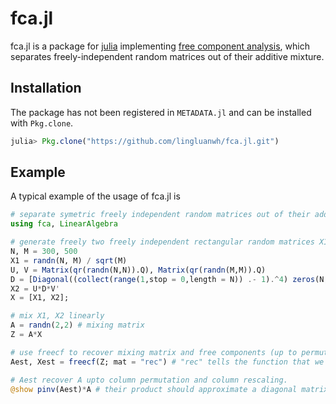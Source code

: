 # fca.jl

fca.jl is a package for [julia](https://julialang.org/) implementing [free component analysis](https://ieeexplore.ieee.org/document/7868999), which separates freely-independent random matrices out of their additive mixture.
## Installation
The package has not been registered in `METADATA.jl` and can be installed with `Pkg.clone`.
```julia
julia> Pkg.clone("https://github.com/lingluanwh/fca.jl.git")
```
## Example
A typical example of the usage of fca.jl is
```julia
# separate symetric freely independent random matrices out of their additive mixture
using fca, LinearAlgebra

# generate freely two freely independent rectangular random matrices X1 and X2
N, M = 300, 500
X1 = randn(N, M) / sqrt(M)
U, V = Matrix(qr(randn(N,N)).Q), Matrix(qr(randn(M,M)).Q)
D = [Diagonal((collect(range(1,stop = 0,length = N)) .- 1).^4) zeros(N, M - N)]
X2 = U*D*V'
X = [X1, X2];

# mix X1, X2 linearly
A = randn(2,2) # mixing matrix
Z = A*X

# use freecf to recover mixing matrix and free components (up to permutation and rescaling)
Aest, Xest = freecf(Z; mat = "rec") # "rec" tells the function that we are dealing with the rectangular matrices

# Aest recover A upto column permutation and column rescaling.
@show pinv(Aest)*A # their product should approximate a diagonal matrix
```
